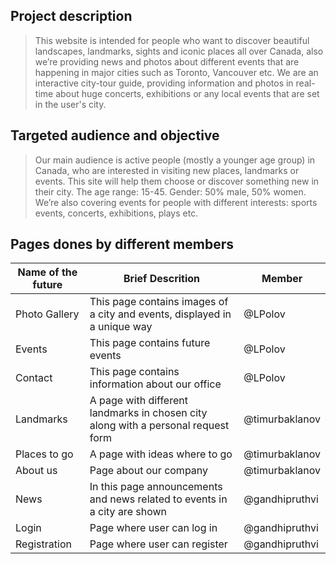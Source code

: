 
## Project description
> This website is intended for people who want to discover beautiful landscapes, landmarks, sights and iconic places all over Canada, also we’re providing news and photos about different events that are happening in major cities such as Toronto, Vancouver etc. We are an interactive city-tour guide, providing information and photos in real-time about huge concerts, exhibitions or any local events that are set in the user's city.

## Targeted audience and objective
> Our main audience is active people (mostly a younger age group) in Canada, who are interested in visiting new places, landmarks or events. This site will help them choose or discover something new in their city. The age range: 15-45. Gender: 50% male, 50% women. We’re also covering events for people with different interests: sports events, concerts, exhibitions, plays etc. 

## Pages dones by different members
Name of the future | Brief Descrition | Member 
------------------ | ---------------  | -------------
Photo Gallery | This page contains images of a city and events, displayed in a unique way | @LPolov
Events | This page contains future events | @LPolov
Contact | This page contains information about our office | @LPolov
Landmarks | A page with different landmarks in chosen city along with a personal request form | @timurbaklanov
Places to go | A page with ideas where to go| @timurbaklanov
About us | Page about our company | @timurbaklanov
News | In this page announcements and news related to events in a city are shown| @gandhipruthvi
Login | Page where user can log in| @gandhipruthvi
Registration | Page where user can register | @gandhipruthvi

